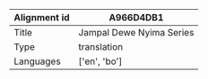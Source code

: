 |Alignment id | A966D4DB1
| --- | --- 
|Title | Jampal Dewe Nyima Series 
|Type | translation
|Languages | ['en', 'bo']
